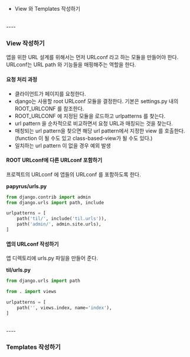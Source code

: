 * View 와 Templates 작성하기 

<br>
----

### View  작성하기 

앱을 위한 URL 설계를 위해서는 먼저 URLconf 라고 하는 모듈을 만들어야 한다. 
URLconf는 URL path 와 기능들을 매핑해주는 역할을 한다. 

#### 요청 처리 과정 
* 클라이언트가 페이지를 요청한다. 
* django는 사용할 root URLconf 모듈을 결정한다. 기본은 settings.py 내의 ROOT_URLCONF 를 참조한다. 
* ROOT_URLCONF 에 지정된 모듈을 로드하고 urlpatterns 를 찾는다. 
* url pattern 을 순차적으로 비교하면서 요청 URL과 매칭되는 것을 찾는다. 
* 매칭되는 url pattern을 찾으면 해당 url pattern에서 지정한 view 를 호출한다. 
(function 이 될 수도 있고 class-based-view가 될 수도 있다.)
* 일치하는 url pattern 이 없을 경우 예외 발생 

#### ROOT URLconf에 다른 URLconf 포함하기 
프로젝트의 URLconf 에 앱들의 URLconf 를 포함하도록 한다. 

**papyrus/urls.py**

```python
from django.contrib import admin
from django.urls import path, include

urlpatterns = [
    path('til/', include('til.urls')),
    path('admin/', admin.site.urls),
]
```

#### 앱의 URLconf 작성하기 

앱 디렉토리에 urls.py 파일을 만들어 준다. 

**til/urls.py**

```python
from django.urls import path

from . import views

urlpatterns = [
    path('', views.index, name='index'),
]
```

<br>
----

### Templates 작성하기 










